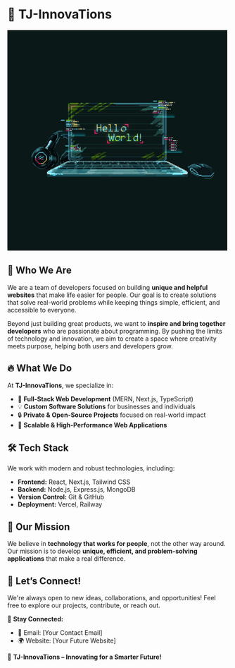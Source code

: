 # 🚀 TJ-InnovaTions  

<img src="hello-world.gif" alt="MasterHead" width="500"/>

## 🌟 Who We Are  

We are a team of developers focused on building **unique and helpful websites** that make life easier for people. Our goal is to create solutions that solve real-world problems while keeping things simple, efficient, and accessible to everyone.  

Beyond just building great products, we want to **inspire and bring together developers** who are passionate about programming. By pushing the limits of technology and innovation, we aim to create a space where creativity meets purpose, helping both users and developers grow.  

## 🔥 What We Do  

At **TJ-InnovaTions**, we specialize in:  
- 🚀 **Full-Stack Web Development** (MERN, Next.js, TypeScript)  
- 💡 **Custom Software Solutions** for businesses and individuals  
- 🔒 **Private & Open-Source Projects** focused on real-world impact  
- 🎯 **Scalable & High-Performance Web Applications**  

## 🛠 Tech Stack  

We work with modern and robust technologies, including:  
- **Frontend:** React, Next.js, Tailwind CSS  
- **Backend:** Node.js, Express.js, MongoDB  
- **Version Control:** Git & GitHub  
- **Deployment:** Vercel, Railway

## 🚀 Our Mission  

We believe in **technology that works for people**, not the other way around. Our mission is to develop **unique, efficient, and problem-solving applications** that make a real difference.  

## 🤝 Let’s Connect!  

We're always open to new ideas, collaborations, and opportunities! Feel free to explore our projects, contribute, or reach out.  

🔗 **Stay Connected:**  
- 📧 Email: [Your Contact Email]  
- 🌍 Website: [Your Future Website]  

🚀 **TJ-InnovaTions – Innovating for a Smarter Future!**
